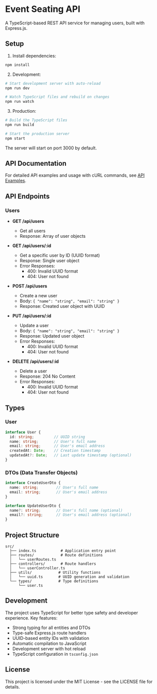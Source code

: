 # Event Seating API

A TypeScript-based REST API service for managing users, built with Express.js.

## Setup

1. Install dependencies:
```bash
npm install
```

2. Development:
```bash
# Start development server with auto-reload
npm run dev

# Watch TypeScript files and rebuild on changes
npm run watch
```

3. Production:
```bash
# Build the TypeScript files
npm run build

# Start the production server
npm start
```

The server will start on port 3000 by default.

## API Documentation

For detailed API examples and usage with cURL commands, see [API Examples](docs/api-examples.md).

## API Endpoints

### Users

- **GET /api/users**
  - Get all users
  - Response: Array of user objects

- **GET /api/users/:id**
  - Get a specific user by ID (UUID format)
  - Response: Single user object
  - Error Responses:
    - 400: Invalid UUID format
    - 404: User not found

- **POST /api/users**
  - Create a new user
  - Body: `{ "name": "string", "email": "string" }`
  - Response: Created user object with UUID

- **PUT /api/users/:id**
  - Update a user
  - Body: `{ "name": "string", "email": "string" }`
  - Response: Updated user object
  - Error Responses:
    - 400: Invalid UUID format
    - 404: User not found

- **DELETE /api/users/:id**
  - Delete a user
  - Response: 204 No Content
  - Error Responses:
    - 400: Invalid UUID format
    - 404: User not found

## Types

### User

```typescript
interface User {
  id: string;         // UUID string
  name: string;       // User's full name
  email: string;      // User's email address
  createdAt: Date;    // Creation timestamp
  updatedAt?: Date;   // Last update timestamp (optional)
}
```

### DTOs (Data Transfer Objects)

```typescript
interface CreateUserDto {
  name: string;        // User's full name
  email: string;       // User's email address
}

interface UpdateUserDto {
  name?: string;       // User's full name (optional)
  email?: string;      // User's email address (optional)
}
```

## Project Structure

```
src/
  ├── index.ts           # Application entry point
  ├── routes/            # Route definitions
  │   └── userRoutes.ts
  ├── controllers/       # Route handlers
  │   └── userController.ts
  ├── utils/            # Utility functions
  │   └── uuid.ts       # UUID generation and validation
  └── types/            # Type definitions
      └── user.ts
```

## Development

The project uses TypeScript for better type safety and developer experience. Key features:

- Strong typing for all entities and DTOs
- Type-safe Express.js route handlers
- UUID-based entity IDs with validation
- Automatic compilation to JavaScript
- Development server with hot reload
- TypeScript configuration in `tsconfig.json`

## License

This project is licensed under the MIT License - see the LICENSE file for details. 